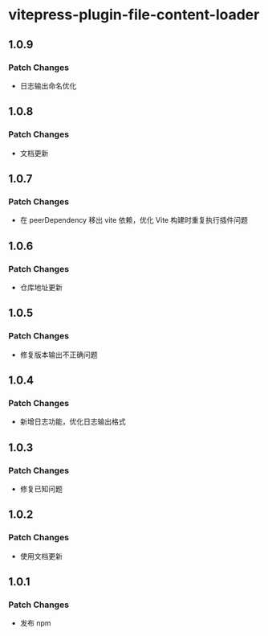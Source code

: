 # vitepress-plugin-file-content-loader

## 1.0.9

### Patch Changes

- 日志输出命名优化

## 1.0.8

### Patch Changes

- 文档更新

## 1.0.7

### Patch Changes

- 在 peerDependency 移出 vite 依赖，优化 Vite 构建时重复执行插件问题

## 1.0.6

### Patch Changes

- 仓库地址更新

## 1.0.5

### Patch Changes

- 修复版本输出不正确问题

## 1.0.4

### Patch Changes

- 新增日志功能，优化日志输出格式

## 1.0.3

### Patch Changes

- 修复已知问题

## 1.0.2

### Patch Changes

- 使用文档更新

## 1.0.1

### Patch Changes

- 发布 npm
